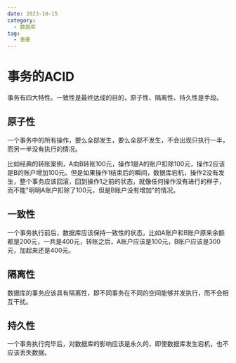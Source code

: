 ```yaml
---
date: 2023-10-15
category:
  - 数据库
tag:
  - 重要
---
```


# 事务的ACID

事务有四大特性。一致性是最终达成的目的，原子性、隔离性、持久性是手段。

## 原子性

一个事务中的所有操作，要么全部发生，要么全部不发生，不会出现只执行一半，而另一半没有执行的情况。

比如经典的转账案例，A向B转账100元，操作1是A的账户扣除100元，操作2应该是B的账户增加100元。但是如果操作1结束后的瞬间，数据库宕机，操作2没有发生，整个事务应该回滚，回到操作1之前的状态，就像任何操作没有进行的样子，而不能"明明A账户扣除了100元，但是B账户没有增加"的情况。

## 一致性

一个事务执行前后，数据库应该保持一致性的状态，比如A账户和B账户原来余额都是200元，一共是400元，转账之后，A账户应该是100元，B账户应该是300元，加起来还是400元。

## 隔离性

数据库的事务应该具有隔离性，即不同事务在不同的空间能够并发执行，而不会相互干扰。

## 持久性

一个事务执行完毕后，对数据库的影响应该是永久的，即使数据库发生宕机，也不应该丢失数据。
